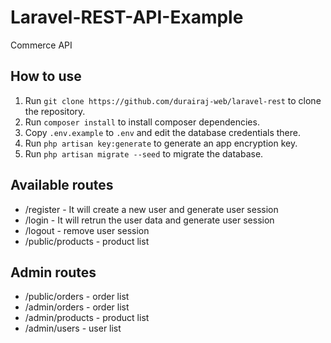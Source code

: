 # Laravel-REST-API-Example
Commerce API

## How to use
1. Run `git clone https://github.com/durairaj-web/laravel-rest` to clone the repository.
2. Run `composer install` to install composer dependencies.
3. Copy `.env.example` to `.env` and edit the database credentials there.
4. Run `php artisan key:generate` to generate an app encryption key.
5. Run `php artisan migrate --seed` to migrate the database.


## Available routes
- /register - It will create a new user and generate user session
- /login - It will retrun the user data and generate user session
- /logout - remove user session
- /public/products - product list

## Admin routes
- /public/orders - order list
- /admin/orders - order list
- /admin/products - product list
- /admin/users - user list
